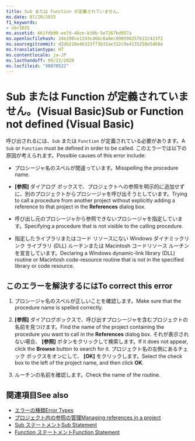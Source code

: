 ```yaml
---
title: Sub または Function が定義されていません。
ms.date: 07/20/2015
f1_keywords:
- vbrID35
ms.assetid: 661fdb90-ee7d-40ce-b30b-5e7267bd957a
ms.openlocfilehash: 24e290ce1193cd6bc6a0ec8985902576332423f2
ms.sourcegitcommit: d2db216e46323f73b32ae312c9e4135258e5d68e
ms.translationtype: HT
ms.contentlocale: ja-JP
ms.lasthandoff: 09/22/2020
ms.locfileid: "90870522"
---
```

# <a name="sub-or-function-not-defined-visual-basic"></a><span data-ttu-id="282b5-102">Sub または Function が定義されていません。(Visual Basic)</span><span class="sxs-lookup"><span data-stu-id="282b5-102">Sub or Function not defined (Visual Basic)</span></span>

<span data-ttu-id="282b5-103">呼び出されるには、`Sub` または `Function` が定義されている必要があります。</span><span class="sxs-lookup"><span data-stu-id="282b5-103">A `Sub` or `Function` must be defined in order to be called.</span></span> <span data-ttu-id="282b5-104">このエラーでは以下の原因が考えられます。</span><span class="sxs-lookup"><span data-stu-id="282b5-104">Possible causes of this error include:</span></span>  
  
- <span data-ttu-id="282b5-105">プロシージャ名のスペルが間違っています。</span><span class="sxs-lookup"><span data-stu-id="282b5-105">Misspelling the procedure name.</span></span>  
  
- <span data-ttu-id="282b5-106">**[参照]** ダイアログ ボックスで、プロジェクトへの参照を明示的に追加せずに、別のプロジェクトからプロシージャを呼び出そうとしています。</span><span class="sxs-lookup"><span data-stu-id="282b5-106">Trying to call a procedure from another project without explicitly adding a reference to that project in the **References** dialog box.</span></span>  
  
- <span data-ttu-id="282b5-107">呼び出し元のプロシージャから参照できないプロシージャを指定しています。</span><span class="sxs-lookup"><span data-stu-id="282b5-107">Specifying a procedure that is not visible to the calling procedure.</span></span>  
  
- <span data-ttu-id="282b5-108">指定したライブラリまたはコード リソースにない Windows ダイナミックリンク ライブラリ (DLL) ルーチンまたは Macintosh コードリソース ルーチンを宣言しています。</span><span class="sxs-lookup"><span data-stu-id="282b5-108">Declaring a Windows dynamic-link library (DLL) routine or Macintosh code-resource routine that is not in the specified library or code resource.</span></span>  
  
## <a name="to-correct-this-error"></a><span data-ttu-id="282b5-109">このエラーを解決するには</span><span class="sxs-lookup"><span data-stu-id="282b5-109">To correct this error</span></span>  
  
1. <span data-ttu-id="282b5-110">プロシージャ名のスペルが正しいことを確認します。</span><span class="sxs-lookup"><span data-stu-id="282b5-110">Make sure that the procedure name is spelled correctly.</span></span>  
  
2. <span data-ttu-id="282b5-111">**[参照]** ダイアログボックスで、呼び出すプロシージャを含むプロジェクトの名前を見つけます。</span><span class="sxs-lookup"><span data-stu-id="282b5-111">Find the name of the project containing the procedure you want to call in the **References** dialog box.</span></span> <span data-ttu-id="282b5-112">それが表示されない場合、 **[参照]** ボタンをクリックして検索します。</span><span class="sxs-lookup"><span data-stu-id="282b5-112">If it does not appear, click the **Browse** button to search for it.</span></span> <span data-ttu-id="282b5-113">プロジェクト名の左側にあるチェック ボックスをオンにして、 **[OK]** をクリックします。</span><span class="sxs-lookup"><span data-stu-id="282b5-113">Select the check box to the left of the project name, and then click **OK**.</span></span>  
  
3. <span data-ttu-id="282b5-114">ルーチンの名前を確認します。</span><span class="sxs-lookup"><span data-stu-id="282b5-114">Check the name of the routine.</span></span>  
  
## <a name="see-also"></a><span data-ttu-id="282b5-115">関連項目</span><span class="sxs-lookup"><span data-stu-id="282b5-115">See also</span></span>

- [<span data-ttu-id="282b5-116">エラーの種類</span><span class="sxs-lookup"><span data-stu-id="282b5-116">Error Types</span></span>](../../programming-guide/language-features/error-types.md)
- [<span data-ttu-id="282b5-117">プロジェクト内の参照の管理</span><span class="sxs-lookup"><span data-stu-id="282b5-117">Managing references in a project</span></span>](/visualstudio/ide/managing-references-in-a-project)
- [<span data-ttu-id="282b5-118">Sub ステートメント</span><span class="sxs-lookup"><span data-stu-id="282b5-118">Sub Statement</span></span>](../statements/sub-statement.md)
- [<span data-ttu-id="282b5-119">Function ステートメント</span><span class="sxs-lookup"><span data-stu-id="282b5-119">Function Statement</span></span>](../statements/function-statement.md)
